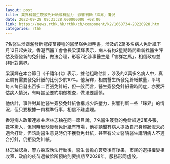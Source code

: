 ```yaml
---
layout: post
title: 業界料醫生簽發免針紙或有壓力　影響判斷「踩界」情況
date: 2022-09-28 09:31:28.000000000 +08:00
link: https://news.rthk.hk/rthk/ch/component/k2/1668734-20220928.htm
categories: rthk
---
```


7名醫生涉嫌濫發新冠疫苗接種的醫學豁免證明書，涉及的2萬多名病人免針紙下月12日起失效。香港西醫工會會長梁漢輝表示，病人有約2星期時間重新找醫生評估及簽發新的免針紙，做法合理，形容7名涉事醫生是「害群之馬」，相信政府並非針對業界。

梁漢輝在本台節目《千禧年代》表示，據他粗略估計，涉及的2萬多名病人中，真正屬有需要發免針紙的比例少於10%。他解釋，相關醫生所發免針紙數量，平均每人每日發出百多二百張免針紙，但一般而言，醫生簽發免針紙需時問症，亦要評估病人情況，有時甚至要約期做檢查，做法要謹慎。

他估計，事件對其他醫生簽發免針紙會構成少許壓力，影響判斷一些「踩界」的情況，但只要根據一貫標準行事，相信不難處理。

香港病人政策連線主席林志釉在同一節目說，7名醫生簽發的免針紙達2萬多張，數字驚人，但同時反映簽發免針紙有市場，他亦聽聞有病人提及自己身體狀況未必適合打針，但諮詢醫生意見時仍不獲發免針紙，甚至有公立醫院醫生講明病人不適合打針，仍拒發免針紙。

林志釉認為，警方採取執法行動後，醫生會擔心簽發後有後果，市民的選擇權變相收窄，政府的疫苗過敏診所預約則要排期至2028年，服務形同虛設。
